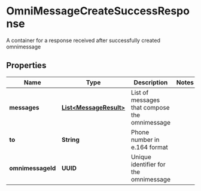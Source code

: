 

# OmniMessageCreateSuccessResponse

A container for a response received after successfully created omnimessage
## Properties

Name | Type | Description | Notes
------------ | ------------- | ------------- | -------------
**messages** | [**List&lt;MessageResult&gt;**](MessageResult.md) | List of messages that compose the omnimessage | 
**to** | **String** | Phone number in e.164 format | 
**omnimessageId** | **UUID** | Unique identifier for the omnimessage | 



